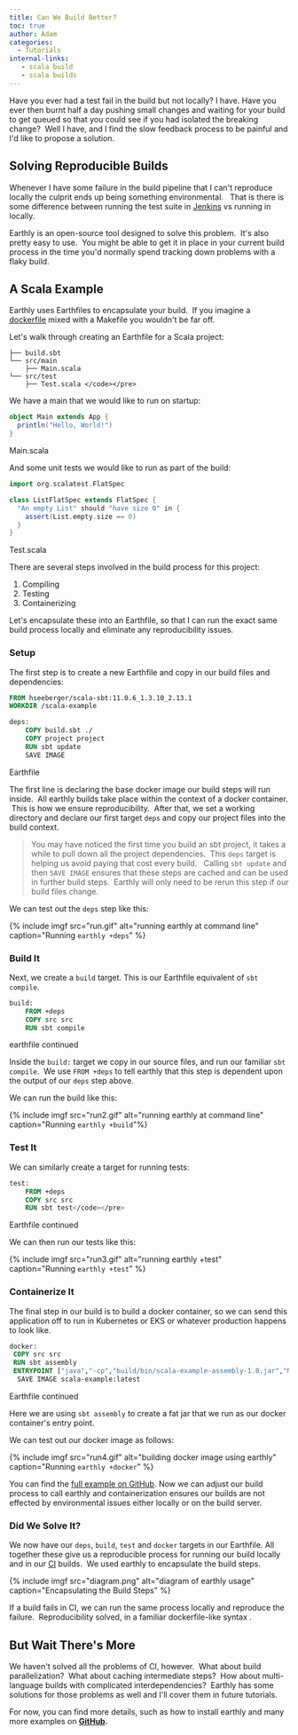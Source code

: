 ```yaml
---
title: Can We Build Better?
toc: true
author: Adam
categories:
  - Tutorials
internal-links:
   - scala build
   - scala builds
---
```


Have you ever had a test fail in the build but not locally? I have. Have you ever then burnt half a day pushing small changes and waiting for your build to get queued so that you could see if you had isolated the breaking change? &nbsp;Well I have, and I find the slow feedback process to be painful and I'd like to propose a solution.

## Solving Reproducible Builds

Whenever I have some failure in the build pipeline that I can't reproduce locally the culprit ends up being something environmental. &nbsp; That is there is some difference between running the test suite in [Jenkins](/blog/slow-performance-in-jenkins) vs running in locally.

Earthly is an open-source tool designed to solve this problem. &nbsp;It's also pretty easy to use. &nbsp;You might be able to get it in place in your current build process in the time you'd normally spend tracking down problems with a flaky build.

## A Scala Example

Earthly uses Earthfiles to encapsulate your build. &nbsp;If you imagine a [dockerfile](/blog/compiling-containers-dockerfiles-llvm-and-buildkit) mixed with a Makefile you wouldn't be far off. &nbsp;

Let's walk through creating an Earthfile for a Scala project:

```
├── build.sbt 
└── src/main
    ├── Main.scala
└── src/test
    ├── Test.scala </code></pre>
```

We have a main that we would like to run on startup:

``` scala
object Main extends App {
  println("Hello, World!")
}
```

<figcaption>Main.scala</figcaption>

And some unit tests we would like to run as part of the build:

``` scala
import org.scalatest.FlatSpec

class ListFlatSpec extends FlatSpec {
  "An empty List" should "have size 0" in {
    assert(List.empty.size == 0)
  }
}
```

<figcaption>Test.scala</figcaption>

There are several steps involved in the build process for this project:

1. Compiling
1. Testing
1. Containerizing

Let's encapsulate these into an Earthfile, so that I can run the exact same build process locally and eliminate any reproducibility issues.

### Setup

The first step is to create a new Earthfile and copy in our build files and dependencies: &nbsp;

``` dockerfile
FROM hseeberger/scala-sbt:11.0.6_1.3.10_2.13.1
WORKDIR /scala-example

deps:
    COPY build.sbt ./
    COPY project project
    RUN sbt update
    SAVE IMAGE
```

<figcaption>Earthfile</figcaption>

The first line is declaring the base docker image our build steps will run inside. &nbsp;All earthly builds take place within the context of a docker container. &nbsp;This is how we ensure reproducibility. &nbsp;After that, we set a working directory and declare our first target `deps` and copy our project files into the build context.

> You may have noticed the first time you build an sbt project, it takes a while to pull down all the project dependencies. &nbsp;This `deps` target is helping us avoid paying that cost every build. &nbsp; Calling `sbt update` and then `SAVE IMAGE` ensures that these steps are cached and can be used in further build steps. &nbsp;Earthly will only need to be rerun this step if our build files change.

We can test out the `deps` step like this:

{% include imgf src="run.gif" alt="running earthly at command line" caption="Running `earthly +deps`" %}

### Build It

Next, we create a `build` target. This is our Earthfile equivalent of `sbt compile`.

``` dockerfile
build:
    FROM +deps
    COPY src src
    RUN sbt compile
```

<figcaption>earthfile continued</figcaption>

Inside the `build:` target we copy in our source files, and run our familiar `sbt compile`. &nbsp;We use `FROM +deps` to tell earthly that this step is dependent upon the output of our `deps` step above.

We can run the build like this:

{% include imgf src="run2.gif" alt="running earthly at command line" caption="Running `earthly +build`"%}

### Test It

We can similarly create a target for running tests:

``` dockerfile
test:
    FROM +deps
    COPY src src
    RUN sbt test</code></pre>
```

<figcaption>Earthfile continued</figcaption>

We can then run our tests like this:

{% include imgf src="run3.gif" alt="running earthly +test" caption="Running `earthly +test`" %}

### Containerize It

The final step in our build is to build a docker container, so we can send this application off to run in Kubernetes or EKS or whatever production happens to look like.

``` dockerfile
docker:
 COPY src src
 RUN sbt assembly
 ENTRYPOINT ["java","-cp","build/bin/scala-example-assembly-1.0.jar","Main"]
  SAVE IMAGE scala-example:latest
```

<figcaption>Earthfile continued</figcaption>

Here we are using `sbt assembly` to create a fat jar that we run as our docker container's entry point.

We can test out our docker image as follows:

{% include imgf src="run4.gif" alt="building docker image using earthly" caption="Running `earthly +docker`" %}

You can find the [full example on GitHub](https://github.com/earthly/earthly-example-scala/blob/simple/simple/earthfile). Now we can adjust our build process to call earthly and containerization ensures our builds are not effected by environmental issues either locally or on the build server. &nbsp;

### Did We Solve It?

We now have our `deps`, `build`, `test` and `docker` targets in our Earthfile. All together these give us a reproducible process for running our build locally and in our [CI](/blog/continuous-integration)  builds. &nbsp;We used earthly to encapsulate the build steps.

{% include imgf src="diagram.png" alt="diagram of earthly usage" caption="Encapsulating the Build Steps" %}

If a build fails in CI, we can run the same process locally and reproduce the failure. &nbsp;Reproducibility solved, in a familiar dockerfile-like syntax .

## But Wait There's More

We haven't solved all the problems of CI, however. &nbsp;What about build parallelization? &nbsp;What about caching intermediate steps? &nbsp;How about multi-language builds with complicated interdependencies? &nbsp;Earthly has some solutions for those problems as well and I'll cover them in future tutorials. &nbsp;

For now, you can find more details, such as how to install earthly and many more examples on **[GitHub](https://github.com/earthly/earthly/blob/master/README.md). &nbsp;**
